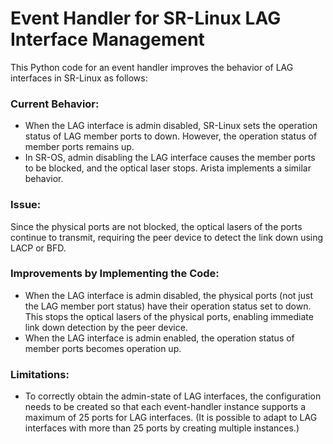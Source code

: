
# Event Handler for SR-Linux LAG Interface Management

This Python code for an event handler improves the behavior of LAG interfaces in SR-Linux as follows:

### Current Behavior:
- When the LAG interface is admin disabled, SR-Linux sets the operation status of LAG member ports to down. However, the operation status of member ports remains up.
- In SR-OS, admin disabling the LAG interface causes the member ports to be blocked, and the optical laser stops. Arista implements a similar behavior.

### Issue:
Since the physical ports are not blocked, the optical lasers of the ports continue to transmit, requiring the peer device to detect the link down using LACP or BFD.

### Improvements by Implementing the Code:
- When the LAG interface is admin disabled, the physical ports (not just the LAG member port status) have their operation status set to down. This stops the optical lasers of the physical ports, enabling immediate link down detection by the peer device.
- When the LAG interface is admin enabled, the operation status of member ports becomes operation up.

### Limitations:
- To correctly obtain the admin-state of LAG interfaces, the configuration needs to be created so that each event-handler instance supports a maximum of 25 ports for LAG interfaces.
  (It is possible to adapt to LAG interfaces with more than 25 ports by creating multiple instances.)

